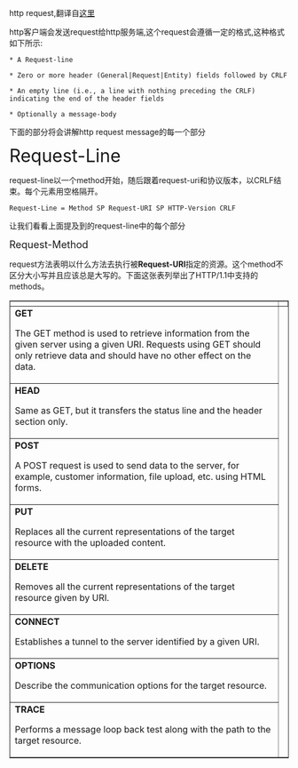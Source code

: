 http request,翻译自[这里](https://www.tutorialspoint.com/http/http_requests.htm)

http客户端会发送request给http服务端,这个request会遵循一定的格式,这种格式如下所示:
```shell
* A Request-line

* Zero or more header (General|Request|Entity) fields followed by CRLF

* An empty line (i.e., a line with nothing preceding the CRLF) 
indicating the end of the header fields

* Optionally a message-body
```

下面的部分将会讲解http request message的每一个部分

<font size=6>Request-Line</font>

request-line以一个method开始，随后跟着request-uri和协议版本，以CRLF结束。每个元素用空格隔开。

```shell
Request-Line = Method SP Request-URI SP HTTP-Version CRLF
```

让我们看看上面提及到的request-line中的每个部分

<font size=4>Request-Method</font>

request方法表明以什么方法去执行被**Request-URI**指定的资源。这个method不区分大小写并且应该总是大写的。下面这张表列举出了HTTP/1.1中支持的methods。

<table  border="1" cellspacing="0">
<tr>
<th></th>
<th></th>
</tr>
<tr>
<td><b>GET</b><p>The GET method is used to retrieve  information from the given server using a given URI.  Requests using GET should only retrieve data and should have no other effect on the data.</p></td>
</tr>
<tr>
<td><b>HEAD</b><p>Same as GET, but it transfers the status line and the header section only.</p></td>
</tr>
<tr>
<td><b>POST</b><p>A POST request is used to send data to the server, for example, customer information, file upload, etc. using HTML forms.</td></tr>
<tr>
<td><b>PUT</b><p>Replaces all the current representations of the target resource with the uploaded content.</p></td>
</tr>
<tr>
<td><b>DELETE</b><p>Removes all the current representations of the target resource given by URI.</p></td>
</tr>
<tr>
<td><b>CONNECT</b><p>Establishes a tunnel to the server identified by a given URI.</p></td>
</tr>
<tr>
<td><b>OPTIONS</b><p>Describe the communication options for the target resource.</p></td>
</tr>
<tr>
<td><b>TRACE</b><p>Performs a message loop back test along with the path to the target resource.</p></td>
</tr>
</table>

